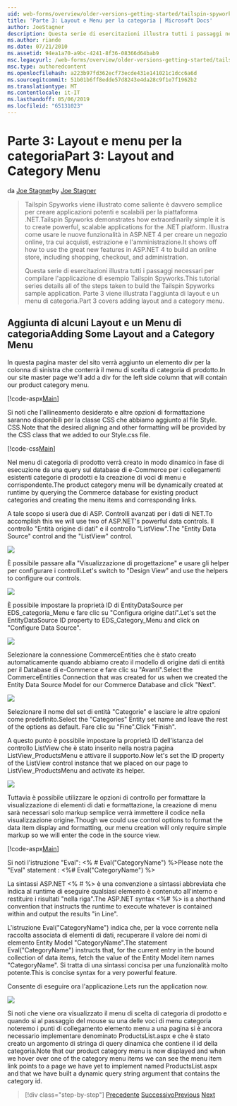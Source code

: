 ```yaml
---
uid: web-forms/overview/older-versions-getting-started/tailspin-spyworks/tailspin-spyworks-part-3
title: 'Parte 3: Layout e Menu per la categoria | Microsoft Docs'
author: JoeStagner
description: Questa serie di esercitazioni illustra tutti i passaggi necessari per compilare l'applicazione di esempio Tailspin Spyworks. Parte 3 viene illustrata l'aggiunta di layout e un menu di categoria.
ms.author: riande
ms.date: 07/21/2010
ms.assetid: 94ea1a70-a9bc-4241-8f36-08366d64bab9
msc.legacyurl: /web-forms/overview/older-versions-getting-started/tailspin-spyworks/tailspin-spyworks-part-3
msc.type: authoredcontent
ms.openlocfilehash: a223b97fd362ecf73ecde431e141021c1dcc6a6d
ms.sourcegitcommit: 51b01b6ff8edde57d8243e4da28c9f1e7f1962b2
ms.translationtype: MT
ms.contentlocale: it-IT
ms.lasthandoff: 05/06/2019
ms.locfileid: "65131023"
---
```

# <a name="part-3-layout-and-category-menu"></a><span data-ttu-id="9c55d-104">Parte 3: Layout e menu per la categoria</span><span class="sxs-lookup"><span data-stu-id="9c55d-104">Part 3: Layout and Category Menu</span></span>

<span data-ttu-id="9c55d-105">da [Joe Stagner](https://github.com/JoeStagner)</span><span class="sxs-lookup"><span data-stu-id="9c55d-105">by [Joe Stagner](https://github.com/JoeStagner)</span></span>

> <span data-ttu-id="9c55d-106">Tailspin Spyworks viene illustrato come saliente è davvero semplice per creare applicazioni potenti e scalabili per la piattaforma .NET.</span><span class="sxs-lookup"><span data-stu-id="9c55d-106">Tailspin Spyworks demonstrates how extraordinarily simple it is to create powerful, scalable applications for the .NET platform.</span></span> <span data-ttu-id="9c55d-107">Illustra come usare le nuove funzionalità in ASP.NET 4 per creare un negozio online, tra cui acquisti, estrazione e l'amministrazione.</span><span class="sxs-lookup"><span data-stu-id="9c55d-107">It shows off how to use the great new features in ASP.NET 4 to build an online store, including shopping, checkout, and administration.</span></span>
> 
> <span data-ttu-id="9c55d-108">Questa serie di esercitazioni illustra tutti i passaggi necessari per compilare l'applicazione di esempio Tailspin Spyworks.</span><span class="sxs-lookup"><span data-stu-id="9c55d-108">This tutorial series details all of the steps taken to build the Tailspin Spyworks sample application.</span></span> <span data-ttu-id="9c55d-109">Parte 3 viene illustrata l'aggiunta di layout e un menu di categoria.</span><span class="sxs-lookup"><span data-stu-id="9c55d-109">Part 3 covers adding layout and a category menu.</span></span>

## <a id="_Toc260221669"></a>  <span data-ttu-id="9c55d-110">Aggiunta di alcuni Layout e un Menu di categoria</span><span class="sxs-lookup"><span data-stu-id="9c55d-110">Adding Some Layout and a Category Menu</span></span>

<span data-ttu-id="9c55d-111">In questa pagina master del sito verrà aggiunto un elemento div per la colonna di sinistra che conterrà il menu di scelta di categoria di prodotto.</span><span class="sxs-lookup"><span data-stu-id="9c55d-111">In our site master page we'll add a div for the left side column that will contain our product category menu.</span></span>

[!code-aspx[Main](tailspin-spyworks-part-3/samples/sample1.aspx)]

<span data-ttu-id="9c55d-112">Si noti che l'allineamento desiderato e altre opzioni di formattazione saranno disponibili per la classe CSS che abbiamo aggiunto al file Style. CSS.</span><span class="sxs-lookup"><span data-stu-id="9c55d-112">Note that the desired aligning and other formatting will be provided by the CSS class that we added to our Style.css file.</span></span>

[!code-css[Main](tailspin-spyworks-part-3/samples/sample2.css)]

<span data-ttu-id="9c55d-113">Nel menu di categoria di prodotto verrà creato in modo dinamico in fase di esecuzione da una query sul database di e-Commerce per i collegamenti esistenti categorie di prodotti e la creazione di voci di menu e corrispondente.</span><span class="sxs-lookup"><span data-stu-id="9c55d-113">The product category menu will be dynamically created at runtime by querying the Commerce database for existing product categories and creating the menu items and corresponding links.</span></span>

<span data-ttu-id="9c55d-114">A tale scopo si userà due di ASP. Controlli avanzati per i dati di NET.</span><span class="sxs-lookup"><span data-stu-id="9c55d-114">To accomplish this we will use two of ASP.NET's powerful data controls.</span></span> <span data-ttu-id="9c55d-115">Il controllo "Entità origine di dati" e il controllo "ListView".</span><span class="sxs-lookup"><span data-stu-id="9c55d-115">The "Entity Data Source" control and the "ListView" control.</span></span>

![](tailspin-spyworks-part-3/_static/image1.jpg)

<span data-ttu-id="9c55d-116">È possibile passare alla "Visualizzazione di progettazione" e usare gli helper per configurare i controlli.</span><span class="sxs-lookup"><span data-stu-id="9c55d-116">Let's switch to "Design View" and use the helpers to configure our controls.</span></span>

![](tailspin-spyworks-part-3/_static/image2.jpg)

<span data-ttu-id="9c55d-117">È possibile impostare la proprietà ID di EntityDataSource per EDS\_categoria\_Menu e fare clic su "Configura origine dati".</span><span class="sxs-lookup"><span data-stu-id="9c55d-117">Let's set the EntityDataSource ID property to EDS\_Category\_Menu and click on "Configure Data Source".</span></span>

![](tailspin-spyworks-part-3/_static/image3.jpg)

<span data-ttu-id="9c55d-118">Selezionare la connessione CommerceEntities che è stato creato automaticamente quando abbiamo creato il modello di origine dati di entità per il Database di e-Commerce e fare clic su "Avanti".</span><span class="sxs-lookup"><span data-stu-id="9c55d-118">Select the CommerceEntities Connection that was created for us when we created the Entity Data Source Model for our Commerce Database and click "Next".</span></span>

![](tailspin-spyworks-part-3/_static/image4.jpg)

<span data-ttu-id="9c55d-119">Selezionare il nome del set di entità "Categorie" e lasciare le altre opzioni come predefinito.</span><span class="sxs-lookup"><span data-stu-id="9c55d-119">Select the "Categories" Entity set name and leave the rest of the options as default.</span></span> <span data-ttu-id="9c55d-120">Fare clic su "Fine".</span><span class="sxs-lookup"><span data-stu-id="9c55d-120">Click "Finish".</span></span>

<span data-ttu-id="9c55d-121">A questo punto è possibile impostare la proprietà ID dell'istanza del controllo ListView che è stato inserito nella nostra pagina ListView\_ProductsMenu e attivare il supporto.</span><span class="sxs-lookup"><span data-stu-id="9c55d-121">Now let's set the ID property of the ListView control instance that we placed on our page to ListView\_ProductsMenu and activate its helper.</span></span>

![](tailspin-spyworks-part-3/_static/image5.jpg)

<span data-ttu-id="9c55d-122">Tuttavia è possibile utilizzare le opzioni di controllo per formattare la visualizzazione di elementi di dati e formattazione, la creazione di menu sarà necessari solo markup semplice verrà immettere il codice nella visualizzazione origine.</span><span class="sxs-lookup"><span data-stu-id="9c55d-122">Though we could use control options to format the data item display and formatting, our menu creation will only require simple markup so we will enter the code in the source view.</span></span>

[!code-aspx[Main](tailspin-spyworks-part-3/samples/sample3.aspx)]

<span data-ttu-id="9c55d-123">Si noti l'istruzione "Eval": &lt;% # Eval("CategoryName") %&gt;</span><span class="sxs-lookup"><span data-stu-id="9c55d-123">Please note the "Eval" statement : &lt;%# Eval("CategoryName") %&gt;</span></span>

<span data-ttu-id="9c55d-124">La sintassi ASP.NET &lt;% # %&gt; è una convenzione a sintassi abbreviata che indica al runtime di eseguire qualsiasi elemento è contenuto all'interno e restituire i risultati "nella riga".</span><span class="sxs-lookup"><span data-stu-id="9c55d-124">The ASP.NET syntax &lt;%# %&gt; is a shorthand convention that instructs the runtime to execute whatever is contained within and output the results "in Line".</span></span>

<span data-ttu-id="9c55d-125">L'istruzione Eval("CategoryName") indica che, per la voce corrente nella raccolta associata di elementi di dati, recuperare il valore dei nomi di elemento Entity Model "CategoryName".</span><span class="sxs-lookup"><span data-stu-id="9c55d-125">The statement Eval("CategoryName") instructs that, for the current entry in the bound collection of data items, fetch the value of the Entity Model item names "CategoryName".</span></span> <span data-ttu-id="9c55d-126">Si tratta di una sintassi concisa per una funzionalità molto potente.</span><span class="sxs-lookup"><span data-stu-id="9c55d-126">This is concise syntax for a very powerful feature.</span></span>

<span data-ttu-id="9c55d-127">Consente di eseguire ora l'applicazione.</span><span class="sxs-lookup"><span data-stu-id="9c55d-127">Lets run the application now.</span></span>

![](tailspin-spyworks-part-3/_static/image6.jpg)

<span data-ttu-id="9c55d-128">Si noti che viene ora visualizzato il menu di scelta di categoria di prodotto e quando si al passaggio del mouse su una delle voci di menu categoria noteremo i punti di collegamento elemento menu a una pagina si è ancora necessario implementare denominato ProductsList.aspx e che è stato creato un argomento di stringa di query dinamica che contiene il  id della categoria.</span><span class="sxs-lookup"><span data-stu-id="9c55d-128">Note that our product category menu is now displayed and when we hover over one of the category menu items we can see the menu item link points to a page we have yet to implement named ProductsList.aspx and that we have built a dynamic query string argument that contains the category id.</span></span>

> [!div class="step-by-step"]
> <span data-ttu-id="9c55d-129">[Precedente](tailspin-spyworks-part-2.md)
> [Successivo](tailspin-spyworks-part-4.md)</span><span class="sxs-lookup"><span data-stu-id="9c55d-129">[Previous](tailspin-spyworks-part-2.md)
[Next](tailspin-spyworks-part-4.md)</span></span>
